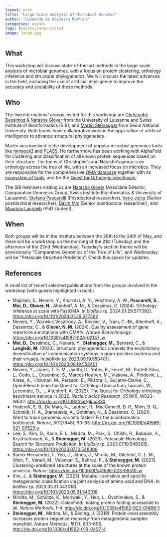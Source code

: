 ```yaml
---
layout: post
title: "Large Scale Analysis of Microbial Genomes"
author: "Leonardo De Oliveira Martins"
categories: events
tags: [events,large-scale]
image: large.jpg
---
```


## What
This workshop will discuss state-of-the-art methods in the large-scale analysis of microbial genomes, with a focus on protein clustering, orthology inference and structural phylogenetics.
We will discuss the latest advances in the field, including the use of artificial intelligence to improve the accuracy and scalability of these methods.

## Who
The two international groups invited for this workshop are [Christophe Dessimoz]((https://orcid.org/0000-0002-2170-853X)) & [Natasha Glover](https://orcid.org/0000-0003-1811-4340) 
from the University of Lausanne and Swiss Institute of Bioinformatics (SIB), and [Martin Steinegger](https://orcid.org/0000-0001-8781-9753) from Seoul National University. 
Both teams have collaborative work in the application of artificial intelligence to advance structural phylogenetics. 

Martin was involved in the development of popular microbial genomics tools like [mmseqs2](https://github.com/soedinglab/MMseqs2) and [PLASS](https://github.com/soedinglab/plass). 
He furthermore has been working with AlphaFold for clustering and classification of all known protein sequences based on their structure.
The focus of Christophe’s and Natasha’s group is on orthology across the tree of life, with an increased focus on microbes. 
They are responsible for the comprehensive [OMA database](https://omabrowser.org/oma/home/) together with its [ecosystem of tools](https://omabrowser.org/oma/tools/), 
and for the [Quest for Orthologs benchmark](https://questfororthologs.org/). 

The SIB members visiting us are [Natasha Glover](https://scholar.google.com/citations?hl=en&user=_TwFg1QAAAAJ)
(Associate Director, Comparative Genomics Group, Swiss Institute Bioinformatics & University of Lausanne), 
[Stefano Pascarelli](https://scholar.google.com/citations?hl=en&user=UU4EztcAAAAJ) (Postdoctoral researcher), 
[Irene Julca](https://scholar.google.com/citations?hl=en&user=ruCrGm0AAAAJ) (Senior postdoctoral researcher),
[David Moi](https://scholar.google.com/citations?hl=en&user=XgOh39oAAAAJ) (Senior postdoctoral researcher), and 
[Mauricio Langleib](https://scholar.google.com/citations?hl=en&user=v0M39e0AAAAJ) (PhD student).


## When 
Both groups will be in the Institute between the 20th to the 24th of May, and there will be a workshop on the morning of the
21st (Tuesday) and the afternoon of the 22nd (Wednesday). 
Tuesday's section theme will be provisionally "Comparative Genomics of the Tree of Life", and Wednesday will be "Petascale Structure Prediction". Check this space for updates.

## References 
A small list of recent selected publications from the groups involved in the workshop (with guests highlighted in bold):
 
* Majidian, S., Nevers, Y., Kharrazi, A. Y., Vesztrocy, A. W., **Pascarelli, S.**, **Moi, D.**, **Glover, N.**, Altenhoff, A. M., & Dessimoz, C. (2024). Orthology inference at scale with FastOMA. In _bioRxiv_ (p. 2024.01.29.577392). https://doi.org/10.1101/2024.01.29.577392
*  Nevers, Y., Warwick Vesztrocy, A., Rossier, V., Train, C.-M., Altenhoff, A., Dessimoz, C., & **Glover, N. M.** (2024). Quality assessment of gene repertoire annotations with OMArk. _Nature Biotechnology_. https://doi.org/10.1038/s41587-024-02147-w
* **Moi, D.**, Dessimoz, C., Nevers, Y., **Steinegger, M.**, Bernard, C., & **Langleib, M.** (2023). Structural phylogenetics unravels the evolutionary diversification of communication systems in gram-positive bacteria and their viruses. In _bioRxiv_ (p. 2023.09.19.558401). https://doi.org/10.1101/2023.09.19.558401
* Nevers, Y., Jones, T. E. M., Jyothi, D., Yates, B., Ferret, M., Portell-Silva, L., Codo, L., Cosentino, S., Marcet-Houben, M., Vlasova, A., Poidevin, L., Kress, A., Hickman, M., Persson, E., Piližota, I., Guijarro-Clarke, C., OpenEBench team the Quest for Orthologs Consortium, Iwasaki, W., Lecompte, O., … Altenhoff, A. (2022). The Quest for Orthologs orthology benchmark service in 2022. _Nucleic Acids Research_, _50_(W1), W623–W632. http://dx.doi.org/10.1093/nar/gkac330
* Hodcroft, E. B., De Maio, N., Lanfear, R., MacCannell, D. R., Minh, B. Q., Schmidt, H. A., Stamatakis, A., Goldman, N., & Dessimoz, C. (2021). Want to track pandemic variants faster? Fix the bioinformatics bottleneck. _Nature_, _591_(7848), 30–33. http://dx.doi.org/10.1038/d41586-021-00525-x
* Lee, S., Kim, G., Karin, E. L., Mirdita, M., Park, S., Chikhi, R., Babaian, A., Kryshtafovych, A., & **Steinegger, M.** (2023). Petascale Homology Search for Structure Prediction. In _bioRxiv_ (p. 2023.07.10.548308). https://doi.org/10.1101/2023.07.10.548308
* Barrio-Hernandez, I., Yeo, J., Jänes, J., Mirdita, M., Gilchrist, C. L. M., Wein, T., Varadi, M., Velankar, S., Beltrao, P., & **Steinegger, M.** (2023). Clustering-predicted structures at the scale of the known protein universe. _Nature_. https://doi.org/10.1038/s41586-023-06510-w
* Kim, J., & **Steinegger, M.** (2023). Metabuli: sensitive and specific metagenomic classification via joint analysis of amino-acid and DNA. In _bioRxiv_ (p. 2023.05.31.543018). https://doi.org/10.1101/2023.05.31.543018
* Mirdita, M., Schütze, K., Moriwaki, Y., Heo, L., Ovchinnikov, S., & **Steinegger, M.** (2022). ColabFold: making protein folding accessible to all. _Nature Methods_, 1–4. http://dx.doi.org/10.1038/s41592-022-01488-1
* **Steinegger, M.**, Mirdita, M., & Söding, J. (2019). Protein-level assembly increases protein sequence recovery from metagenomic samples manyfold. _Nature Methods_, _16_(7), 603–606. http://dx.doi.org/10.1038/s41592-019-0437-4
